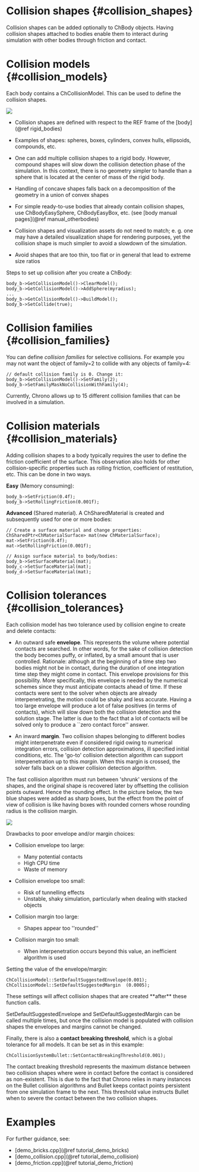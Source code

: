 
Collision shapes       {#collision_shapes}
================


Collision shapes can be added optionally to ChBody objects. Having collision shapes attached to bodies enable them to interact during simulation with other bodies through friction and contact.


# Collision models     {#collision_models}

Each body contains a ChCollisionModel.
This can be used to define the collision shapes.

![](http://www.projectchrono.org/assets/manual/pic_ChCollisionModel.png)

- Collision shapes are defined with respect to the REF frame of the [body](@ref rigid_bodies)

- Examples of shapes: spheres, boxes, cylinders, convex hulls, ellipsoids, compounds, etc.

- One can add multiple collision shapes to a rigid body. However, compound shapes will slow down the collision detection phase of the simulation. In this context, there is no geometry simpler to handle than a sphere that is located at the center of mass of the rigid body. 

- Handling of concave shapes falls back on a decomposition of the geometry in a union of convex shapes

- For simple ready-to-use bodies that already contain 
  collision shapes, use  ChBodyEasySphere, ChBodyEasyBox, etc. 
  (see [body manual pages](@ref manual_otherbodies)

- Collision shapes and visualization assets do not need to match; 
  e. g. one may have a detailed visualization shape for rendering purposes, 
  yet the collision shape is much simpler to avoid a slowdown of the simulation.

- Avoid shapes that are too thin, too flat or in general that 
  lead to extreme size ratios 


Steps to set up collision after you create a ChBody:

~~~{.cpp}
body_b->GetCollisionModel()->ClearModel();
body_b->GetCollisionModel()->AddSphere(myradius);
... 
body_b->GetCollisionModel()->BuildModel();
body_b->SetCollide(true);
~~~


# Collision families   {#collision_families}

You can define _collision families_ for selective collisions. 
For example you may not want the object of family=2 to 
collide with any objects of family=4:

~~~{.cpp}
// default collision family is 0. Change it:
body_b->GetCollisionModel()->SetFamily(2); 
body_b->SetFamilyMaskNoCollisionWithFamily(4);
~~~

Currently, Chrono allows up to 15 different collision families that can be involved in a simulation.


# Collision materials   {#collision_materials}

Adding collision shapes to a body typically requires the user to define the friction coefficient of the surface. This observation also holds for other collision-specific properties such as rolling friction, coefficient of restitution, etc. This can be done in two ways.

**Easy** (Memory consuming):

~~~{.cpp}
body_b->SetFriction(0.4f);
body_b->SetRollingFriction(0.001f);
~~~

**Advanced** (Shared material). 
A ChSharedMaterial is created and subsequently used for one or more bodies:

~~~{.cpp}
// Create a surface material and change properties:
ChSharedPtr<ChMaterialSurface> mat(new ChMaterialSurface);
mat->SetFriction(0.4f);
mat->SetRollingFriction(0.001f);

// Assign surface material to body/bodies:
body_b->SetSurfaceMaterial(mat); 
body_c->SetSurfaceMaterial(mat);
body_d->SetSurfaceMaterial(mat);
~~~


# Collision tolerances     {#collision_tolerances}

Each collision model has two tolerance used by collision engine to create and delete contacts:

- An outward safe **envelope**. 
  This represents the volume where potential contacts are searched. In other words, for the sake of collision detection the body becomes puffy, or inflated, by a small amount that is user controlled. Rationale: although at the beginning of a time step two bodies might not be in contact, during the duration of one integration time step they might come in contact. This envelope provisions for this possibility. More specifically, this envelope is needed by the numerical schemes since they must anticipate contacts ahead of time. If these contacts were sent to the solver when objects are already interpenetrating, the motion could be shaky and less accurate. Having a too large envelope will produce a lot of false positives (in terms of contacts), which will slow down both the collision detection and the solution stage. The latter is due to the fact that a lot of contacts will be solved only to produce a ``zero contact force'' answer.

- An inward **margin**. 
  Two collision shapes belonging to different bodies might interpenetrate
  even if considered rigid owing to numerical integration errors, 
  collision detection approximations, ill specified initial conditions, etc. 
  The 'go-to' collision detection algorithm can support interpenetration up to this _margin_. 
  When this margin is crossed, the solver falls back on a slower collision detection algorithm.

The fast collision algorithm must run between 'shrunk' versions of the 
shapes, and the original shape is recovered later by offsetting the collision 
points outward. Hence the rounding effect. In the picture below, the two blue 
shapes were added as sharp boxes, but the effect from the point of view of 
collision is like having boxes with rounded corners whose rounding radius 
is the collision margin.

![](http://www.projectchrono.org/assets/manual/pic_margins.png)


Drawbacks to poor envelope and/or margin choices:

- Collision envelope too large: 
  - Many potential contacts
  - High CPU time
  - Waste of memory

- Collision envelope too small: 
  - Risk of tunnelling effects
  - Unstable, shaky simulation, particularly when dealing with stacked objects

- Collision margin too large: 
  - Shapes appear too ''rounded'' 

- Collision margin too small: 
  - When interpenetration occurs beyond this value, 
    an inefficient algorithm is used

Setting the value of the envelope/margin:

~~~{.cpp}
ChCollisionModel::SetDefaultSuggestedEnvelope(0.001); 
ChCollisionModel::SetDefaultSuggestedMargin  (0.0005); 
~~~

<div class="ce-info">
These settings will affect collision shapes that are created 
**after** these function calls. 

SetDefaultSuggestedEnvelope and SetDefaultSuggestedMargin can be called 
multiple times, but once the collision model is populated with collision shapes
the envelopes and margins cannot be changed.
</div>


Finally, there is also a **contact breaking threshold**, which is a global tolerance for all models. It can be set as in this example:

~~~{.cpp}
ChCollisionSystemBullet::SetContactBreakingThreshold(0.001);
~~~

The contact breaking threshold represents the maximum distance between two collision shapes where were in contact before the contact is considered as non-existent. This is due to the fact that Chrono relies in many instances on the Bullet collision algorithms and Bullet keeps 
contact points persistent from one simulation frame to the next. This threshold value instructs Bullet when to severe the contact between the two collision shapes.


# Examples
For further guidance, see:
- [demo_bricks.cpp](@ref tutorial_demo_bricks)
- [demo_collision.cpp](@ref tutorial_demo_collision)
- [demo_friction.cpp](@ref tutorial_demo_friction)
